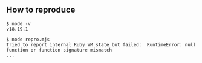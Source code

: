 ## How to reproduce

```
$ node -v
v18.19.1

$ node repro.mjs
Tried to report internal Ruby VM state but failed:  RuntimeError: null function or function signature mismatch
...
```
